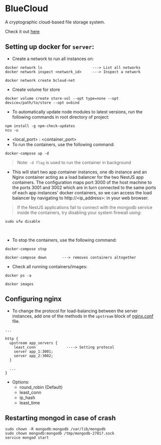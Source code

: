 # BlueCloud
A cryptographic cloud-based file storage system.

Check it out [here](http://3.26.196.196/auth/login)


## Setting up docker for `server`:

- Create a network to run all instances on: 
```
docker network ls                       ---> List all networks
docker network inspect <network_id>     ---> Inspect a network

docker network create bcloud-net
```
- Create volume for store
```
docker volume create store-vol --opt type=none --opt device=/path/to/store --opt o=bind
```

- To automatically update node modules to latest versions, run the following commands in root directory of project: 
```
npm install -g npm-check-updates
ncu -u
```
- <local_port> : <container_port>
- To run the containers, use the following command: 

```
docker-compose up -d
```
> Note: `-d flag` is used to run the container in background

- This will start two app container instances, one db instance and an Nginx container acting as a load balancer for the two NestJS app containers. The configuration maps port 3000 of the host machine to the ports 3001 and 3002 which are in turn connected to the same ports of each app instances' docker containers, so we can access the load balancer by navigating to http://<ip_address>:<port> in your web browser.

> If the NestJS applications fail to connect with the mongodb service inside the containers, try disabling your system firewall using:
```
sudo ufw disable
```

<br>

- To stop the containers, use the following command: 

```
docker-compose stop

docker-compose down       ---> removes containers altogether
```

- Check all running containers/images:
```
docker ps -a

docker images
```

## Configuring nginx 

- To change the protocol for load-balancing between the server instances, add one of the methods in the `upstream` block of [nginx.conf](load-balancer/nginx.conf) file.

```
...

http {
  upstream app_servers {
    least_conn              ----> Setting protocol
    server app_1:3001;
    server app_2:3002;
  }

  ...
}

```

- Options:
    - round_robin (Default)
    - least_conn
    - ip_hash
    - least_time

## Restarting mongod in case of crash

```
sudo chown -R mongodb:mongodb /var/lib/mongodb 
sudo chown mongodb:mongodb /tmp/mongodb-27017.sock
service mongod start
```